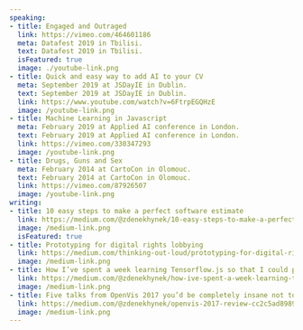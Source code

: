 ```yaml
---
speaking:
- title: Engaged and Outraged
  link: https://vimeo.com/464601186
  meta: Datafest 2019 in Tbilisi.
  text: Datafest 2019 in Tbilisi.
  isFeatured: true
  image: ./youtube-link.png
- title: Quick and easy way to add AI to your CV
  meta: September 2019 at JSDayIE in Dublin.
  text: September 2019 at JSDayIE in Dublin.
  link: https://www.youtube.com/watch?v=6FtrpEGQHzE
  image: /youtube-link.png
- title: Machine Learning in Javascript
  meta: February 2019 at Applied AI conference in London.
  text: February 2019 at Applied AI conference in London.
  link: https://vimeo.com/330347293
  image: /youtube-link.png
- title: Drugs, Guns and Sex
  meta: February 2014 at CartoCon in Olomouc.
  text: February 2014 at CartoCon in Olomouc.
  link: https://vimeo.com/87926507
  image: /youtube-link.png
writing:
- title: 10 easy steps to make a perfect software estimate
  link: https://medium.com/@zdenekhynek/10-easy-steps-to-make-a-perfect-software-estimate-8dd4762f4153
  image: /medium-link.png
  isFeatured: true
- title: Prototyping for digital rights lobbying
  link: https://medium.com/thinking-out-loud/prototyping-for-digital-rights-lobbying-9e011dccff24
  image: /medium-link.png
- title: How I’ve spent a week learning Tensorflow.js so that I could put it on my CV
  link: https://medium.com/@zdenekhynek/how-ive-spent-a-week-learning-tensorflow-js-so-that-i-could-put-it-on-my-cv-8964ffcb9fc1
  image: /medium-link.png
- title: Five talks from OpenVis 2017 you’d be completely insane not to watch right now
  link: https://medium.com/@zdenekhynek/openvis-2017-review-cc2c5ad89891
  image: /medium-link.png
---
```

